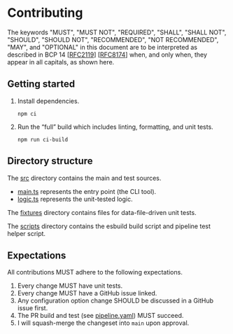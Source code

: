 # Contributing

The keywords "MUST", "MUST NOT", "REQUIRED", "SHALL", "SHALL NOT", "SHOULD", "SHOULD NOT", "RECOMMENDED", "NOT RECOMMENDED", "MAY", and "OPTIONAL" in this document are to be interpreted as described in BCP 14 [[RFC2119]] [[RFC8174]] when, and only when, they appear in all capitals, as shown here.

## Getting started

1. Install dependencies.

   ```shell
   npm ci
   ```

2. Run the “full” build which includes linting, formatting, and unit tests.

   ```shell
   npm run ci-build
   ```

## Directory structure

The [src](./src) directory contains the main and test sources.

- [main.ts](./src/main.ts) represents the entry point (the CLI tool).
- [logic.ts](./src/logic.ts) represents the unit-tested logic.

The [fixtures](fixtures) directory contains files for data-file-driven unit tests.

The [scripts](./scripts) directory contains the esbuild build script and pipeline test helper script.

## Expectations

All contributions MUST adhere to the following expectations.

1. Every change MUST have unit tests.
2. Every change MUST have a GitHub issue linked.
3. Any configuration option change SHOULD be discussed in a GitHub issue first.
4. The PR build and test (see [pipeline.yaml](./.github/workflows/pipeline.yaml)) MUST succeed.
5. I will squash-merge the changeset into `main` upon approval.

[RFC2119]: https://www.rfc-editor.org/rfc/rfc2119
[RFC8174]: https://www.rfc-editor.org/rfc/rfc8174
